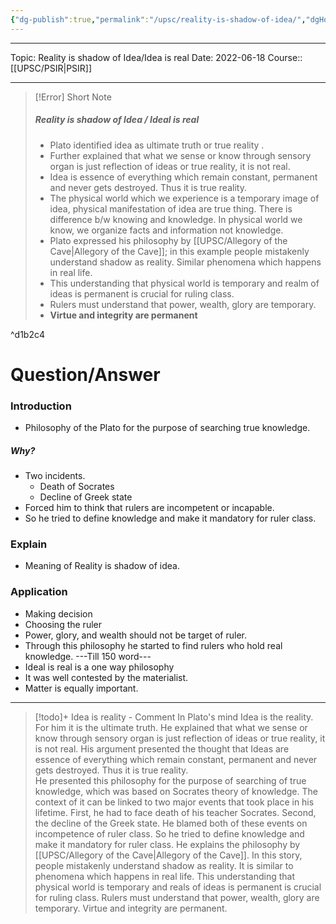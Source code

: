 ```yaml
---
{"dg-publish":true,"permalink":"/upsc/reality-is-shadow-of-idea/","dgHomeLink":true,"dgPassFrontmatter":false}
---
```


----
Topic: Reality is shadow of Idea/Idea is real
Date: 2022-06-18
Course:: [[UPSC/PSIR|PSIR]] 

----
> [!Error] Short Note
> ##### Reality is shadow of Idea / Ideal is real
> - Plato identified idea as ultimate truth or true reality . 
> -  Further explained that what we sense or know through sensory organ is just reflection of ideas or true reality, it is not real. 
> - Idea is essence of everything which remain constant, permanent and never gets destroyed. Thus it is true reality. 
> - The physical world which we experience is a temporary image of idea, physical manifestation of idea are true thing. There is difference b/w knowing and knowledge. In physical world we know, we organize facts and information not knowledge. 
> - Plato expressed his philosophy by [[UPSC/Allegory of the Cave|Allegory of the Cave]]; in this example people mistakenly understand shadow as reality. Similar phenomena which happens in real life. 
> - This understanding that physical world is temporary and realm of ideas is permanent is crucial for ruling class. 
> - Rulers must understand that power, wealth, glory are temporary. 
> - **Virtue and integrity are permanent**

^d1b2c4



# Question/Answer
### Introduction 
- Philosophy of the Plato for the purpose of searching true knowledge. 

##### Why? 
- Two incidents. 
	- Death of Socrates 
	- Decline of Greek state
- Forced him to think that rulers are incompetent or incapable. 
- So he tried to define knowledge and make it mandatory for ruler class. 

### Explain 
- Meaning of Reality is shadow of idea.
### Application
- Making decision 
- Choosing the ruler
- Power, glory, and wealth should not be target of ruler. 
- Through this philosophy he started to find rulers who hold real knowledge. 
---Till 150 word--- 
- Ideal is real is a one way philosophy 
- It was well contested by the materialist. 
- Matter is equally important. 
--- 

>[!todo]+ Idea is reality - Comment
>In Plato's mind Idea is the reality. For him it is the ultimate truth. He explained that what we sense or know through sensory organ is just reflection of ideas or true reality, it is not real. His argument presented the thought that Ideas are essence of everything which remain constant, permanent and never gets destroyed. Thus it is true reality.  
>He presented this philosophy for the purpose of searching of true knowledge, which was based on Socrates theory of knowledge.  The context of it can be linked to two major events that took place in his lifetime. First, he had to face death of his teacher Socrates. Second, the decline of the Greek state. He blamed both of these events on incompetence of ruler class. So he tried to define knowledge and make it mandatory for ruler class. 
>He explains the philosophy by [[UPSC/Allegory of the Cave|Allegory of the Cave]]. In this story, people mistakenly understand shadow as reality. It is similar to phenomena which happens in real life. This understanding that physical world is temporary and reals of ideas is permanent is crucial for ruling class. Rulers must understand that power, wealth, glory are temporary. Virtue and integrity are permanent. 



